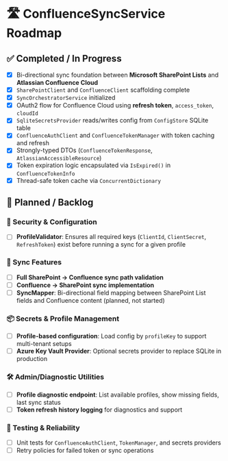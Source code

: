 # 🛣️ ConfluenceSyncService Roadmap

## ✅ Completed / In Progress
- [x] Bi-directional sync foundation between **Microsoft SharePoint Lists** and **Atlassian Confluence Cloud**
- [x] `SharePointClient` and `ConfluenceClient` scaffolding complete
- [x] `SyncOrchestratorService` initialized
- [x] OAuth2 flow for Confluence Cloud using **refresh token**, `access_token`, `cloudId`
- [x] `SqliteSecretsProvider` reads/writes config from `ConfigStore` SQLite table
- [x] `ConfluenceAuthClient` and `ConfluenceTokenManager` with token caching and refresh
- [x] Strongly-typed DTOs (`ConfluenceTokenResponse`, `AtlassianAccessibleResource`)
- [x] Token expiration logic encapsulated via `IsExpired()` in `ConfluenceTokenInfo`
- [x] Thread-safe token cache via `ConcurrentDictionary`

## 🧩 Planned / Backlog

### 🔐 Security & Configuration
- [ ] **ProfileValidator**: Ensures all required keys (`ClientId`, `ClientSecret`, `RefreshToken`) exist before running a sync for a given profile

### 🔄 Sync Features
- [ ] **Full SharePoint → Confluence sync path validation**
- [ ] **Confluence → SharePoint sync implementation**
- [ ] **SyncMapper**: Bi-directional field mapping between SharePoint List fields and Confluence content (planned, not started)

### 📦 Secrets & Profile Management
- [ ] **Profile-based configuration**: Load config by `profileKey` to support multi-tenant setups
- [ ] **Azure Key Vault Provider**: Optional secrets provider to replace SQLite in production

### 🛠 Admin/Diagnostic Utilities
- [ ] **Profile diagnostic endpoint**: List available profiles, show missing fields, last sync status
- [ ] **Token refresh history logging** for diagnostics and support

### 🧪 Testing & Reliability
- [ ] Unit tests for `ConfluenceAuthClient`, `TokenManager`, and secrets providers
- [ ] Retry policies for failed token or sync operations